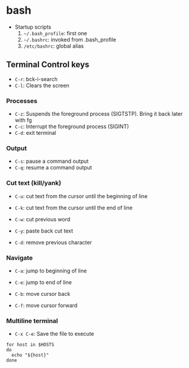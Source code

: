 # bash

- Startup scripts
  1. `~/.bash_profile`: first one
  1. `~/.bashrc`: invoked from .bash_profile
  1. `/etc/bashrc`: global alias

## Terminal Control keys

- `C-r`: bck-i-search
- `C-l`: Clears the screen

### Processes

- `C-z`: Suspends the foreground process (SIGTSTP). Bring it back later with fg
- `C-c`: Interrupt the foreground process (SIGINT)
- `C-d`: exit terminal

### Output

- `C-s`: pause a command output
- `C-q`: resume a command output

### Cut text (kill/yank)

- `C-u`: cut text from the cursor until the beginning of line
- `C-k`: cut text from the cursor until the end of line
- `C-w`: cut previous word
- `C-y`: paste back cut text

- `C-d`: remove previous character

### Navigate

- `C-a`: jump to beginning of line
- `C-e`: jump to end of line

- `C-b`: move cursor back
- `C-f`: move cursor forward

### Multiline terminal

- `C-x C-e`: Save the file to execute

```shell
for host in $HOSTS
do
  echo "${host}"
done
```
